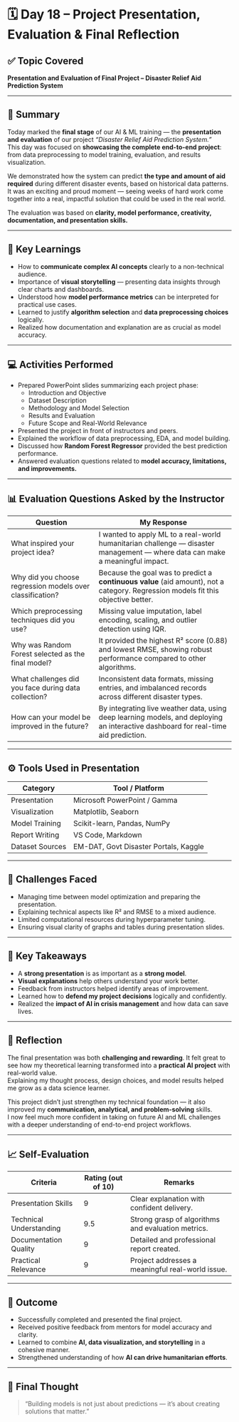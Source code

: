 # 🗓️ Day 18 – Project Presentation, Evaluation & Final Reflection

## ✅ Topic Covered
**Presentation and Evaluation of Final Project – Disaster Relief Aid Prediction System**

---

## 🧠 Summary
Today marked the **final stage** of our AI & ML training — the **presentation and evaluation** of our project *“Disaster Relief Aid Prediction System.”*  
This day was focused on **showcasing the complete end-to-end project**: from data preprocessing to model training, evaluation, and results visualization.  

We demonstrated how the system can predict **the type and amount of aid required** during different disaster events, based on historical data patterns.  
It was an exciting and proud moment — seeing weeks of hard work come together into a real, impactful solution that could be used in the real world.

The evaluation was based on **clarity, model performance, creativity, documentation, and presentation skills.**

---

## 🧩 Key Learnings
- How to **communicate complex AI concepts** clearly to a non-technical audience.  
- Importance of **visual storytelling** — presenting data insights through clear charts and dashboards.  
- Understood how **model performance metrics** can be interpreted for practical use cases.  
- Learned to justify **algorithm selection** and **data preprocessing choices** logically.  
- Realized how documentation and explanation are as crucial as model accuracy.

---

## 💻 Activities Performed
- Prepared PowerPoint slides summarizing each project phase:
  - Introduction and Objective
  - Dataset Description
  - Methodology and Model Selection
  - Results and Evaluation
  - Future Scope and Real-World Relevance  
- Presented the project in front of instructors and peers.  
- Explained the workflow of data preprocessing, EDA, and model building.  
- Discussed how **Random Forest Regressor** provided the best prediction performance.  
- Answered evaluation questions related to **model accuracy, limitations, and improvements.**

---

## 📊 Evaluation Questions Asked by the Instructor
| Question | My Response |
|-----------|--------------|
| What inspired your project idea? | I wanted to apply ML to a real-world humanitarian challenge — disaster management — where data can make a meaningful impact. |
| Why did you choose regression models over classification? | Because the goal was to predict a **continuous value** (aid amount), not a category. Regression models fit this objective better. |
| Which preprocessing techniques did you use? | Missing value imputation, label encoding, scaling, and outlier detection using IQR. |
| Why was Random Forest selected as the final model? | It provided the highest R² score (0.88) and lowest RMSE, showing robust performance compared to other algorithms. |
| What challenges did you face during data collection? | Inconsistent data formats, missing entries, and imbalanced records across different disaster types. |
| How can your model be improved in the future? | By integrating live weather data, using deep learning models, and deploying an interactive dashboard for real-time aid prediction. |

---

## ⚙️ Tools Used in Presentation
| Category | Tool / Platform |
|-----------|------------------|
| Presentation | Microsoft PowerPoint / Gamma |
| Visualization | Matplotlib, Seaborn |
| Model Training | Scikit-learn, Pandas, NumPy |
| Report Writing | VS Code, Markdown |
| Dataset Sources | EM-DAT, Govt Disaster Portals, Kaggle |

---

## 🤔 Challenges Faced
- Managing time between model optimization and preparing the presentation.  
- Explaining technical aspects like R² and RMSE to a mixed audience.  
- Limited computational resources during hyperparameter tuning.  
- Ensuring visual clarity of graphs and tables during presentation slides.

---

## 🎯 Key Takeaways
- A **strong presentation** is as important as a **strong model**.  
- **Visual explanations** help others understand your work better.  
- Feedback from instructors helped identify areas of improvement.  
- Learned how to **defend my project decisions** logically and confidently.  
- Realized the **impact of AI in crisis management** and how data can save lives.

---

## 💬 Reflection
The final presentation was both **challenging and rewarding**. It felt great to see how my theoretical learning transformed into a **practical AI project** with real-world value.  
Explaining my thought process, design choices, and model results helped me grow as a data science learner.  

This project didn’t just strengthen my technical foundation — it also improved my **communication, analytical, and problem-solving** skills.  
I now feel much more confident in taking on future AI and ML challenges with a deeper understanding of end-to-end project workflows.

---

## 📈 Self-Evaluation
| Criteria | Rating (out of 10) | Remarks |
|-----------|--------------------|----------|
| Presentation Skills | 9 | Clear explanation with confident delivery. |
| Technical Understanding | 9.5 | Strong grasp of algorithms and evaluation metrics. |
| Documentation Quality | 9 | Detailed and professional report created. |
| Practical Relevance | 9 | Project addresses a meaningful real-world issue. |

---

## 🧾 Outcome
- Successfully completed and presented the final project.  
- Received positive feedback from mentors for model accuracy and clarity.  
- Learned to combine **AI, data visualization, and storytelling** in a cohesive manner.  
- Strengthened understanding of how **AI can drive humanitarian efforts**.  

---

## 🧠 Final Thought
> “Building models is not just about predictions — it’s about creating solutions that matter.”


